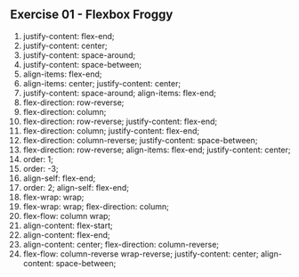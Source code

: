 ## Exercise 01 - Flexbox Froggy

1.  justify-content: flex-end;
2.  justify-content: center;
3.  justify-content: space-around;
4.  justify-content: space-between;
5.  align-items: flex-end;
6.  align-items: center;
    justify-content: center;
7.  justify-content: space-around;
    align-items: flex-end;
8.  flex-direction: row-reverse;
9.  flex-direction: column;
10. flex-direction: row-reverse;
    justify-content: flex-end;
11. flex-direction: column;
    justify-content: flex-end;
12. flex-direction: column-reverse;
    justify-content: space-between;
13. flex-direction: row-reverse;
    align-items: flex-end;
    justify-content: center;
14. order: 1;
15. order: -3;
16. align-self: flex-end;
17. order: 2;
    align-self: flex-end;
18. flex-wrap: wrap;
19. flex-wrap: wrap;
    flex-direction: column;
20. flex-flow: column wrap;
21. align-content: flex-start;
22. align-content: flex-end;
23. align-content: center;
    flex-direction: column-reverse;
24. flex-flow: column-reverse wrap-reverse;
    justify-content: center;
    align-content: space-between;
